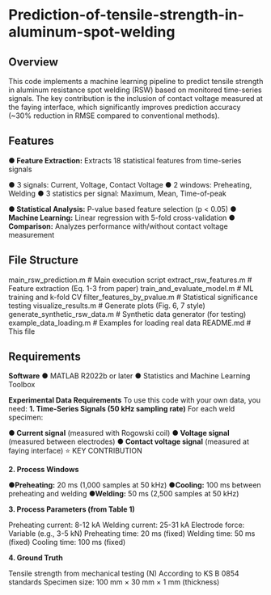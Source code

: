 # Prediction-of-tensile-strength-in-aluminum-spot-welding

## **Overview**
This code implements a machine learning pipeline to predict tensile strength in aluminum resistance spot welding (RSW) based on monitored time-series signals. The key contribution is the inclusion of contact voltage measured at the faying interface, which significantly improves prediction accuracy (~30% reduction in RMSE compared to conventional methods).


## **Features**

**● Feature Extraction:** Extracts 18 statistical features from time-series signals

● 3 signals: Current, Voltage, Contact Voltage
● 2 windows: Preheating, Welding
● 3 statistics per signal: Maximum, Mean, Time-of-peak


**● Statistical Analysis:** P-value based feature selection (p < 0.05)
**● Machine Learning:** Linear regression with 5-fold cross-validation
**● Comparison:** Analyzes performance with/without contact voltage measurement

## **File Structure**
main_rsw_prediction.m              # Main execution script
extract_rsw_features.m             # Feature extraction (Eq. 1-3 from paper)
train_and_evaluate_model.m         # ML training and k-fold CV
filter_features_by_pvalue.m        # Statistical significance testing
visualize_results.m                # Generate plots (Fig. 6, 7 style)
generate_synthetic_rsw_data.m      # Synthetic data generator (for testing)
example_data_loading.m             # Examples for loading real data
README.md                          # This file

## **Requirements**
**Software**
● MATLAB R2022b or later
● Statistics and Machine Learning Toolbox

**Experimental Data Requirements**
To use this code with your own data, you need:
**1. Time-Series Signals (50 kHz sampling rate)**
For each weld specimen:

__● Current signal__ (measured with Rogowski coil)
__● Voltage signal__ (measured between electrodes)
__● Contact voltage signal__ (measured at faying interface) ⭐ KEY CONTRIBUTION

**2. Process Windows**

__●Preheating:__ 20 ms (1,000 samples at 50 kHz)
__●Cooling:__ 100 ms between preheating and welding
__●Welding:__ 50 ms (2,500 samples at 50 kHz)

**3. Process Parameters (from Table 1)**

Preheating current: 8-12 kA
Welding current: 25-31 kA
Electrode force: Variable (e.g., 3-5 kN)
Preheating time: 20 ms (fixed)
Welding time: 50 ms (fixed)
Cooling time: 100 ms (fixed)

**4. Ground Truth**

Tensile strength from mechanical testing (N)
According to KS B 0854 standards
Specimen size: 100 mm × 30 mm × 1 mm (thickness)

